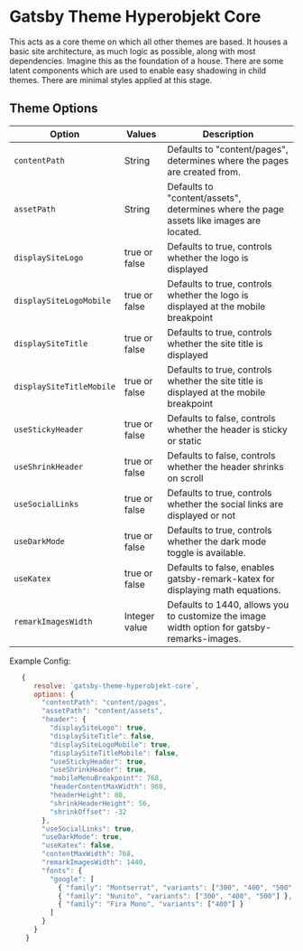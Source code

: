 # Gatsby Theme Hyperobjekt Core

This acts as a core theme on which all other themes are based. It houses a basic site architecture, as much logic as possible, along with most dependencies. Imagine this as the foundation of a house. There are some latent components which are used to enable easy shadowing in child themes. There are minimal styles applied at this stage.

## Theme Options

| Option                   | Values        | Description                                                                                 |
| ------------------------ | ------------- | ------------------------------------------------------------------------------------------- |
| `contentPath`            | String        | Defaults to "content/pages", determines where the pages are created from.                   |
| `assetPath`              | String        | Defaults to "content/assets", determines where the page assets like images are located.     |
| `displaySiteLogo`        | true or false | Defaults to true, controls whether the logo is displayed                                    |
| `displaySiteLogoMobile`  | true or false | Defaults to true, controls whether the logo is displayed at the mobile breakpoint           |
| `displaySiteTitle`       | true or false | Defaults to true, controls whether the site title is displayed                              |
| `displaySiteTitleMobile` | true or false | Defaults to true, controls whether the site title is displayed at the mobile breakpoint     |
| `useStickyHeader`        | true or false | Defaults to false, controls whether the header is sticky or static                          |
| `useShrinkHeader`        | true or false | Defaults to false, controls whether the header shrinks on scroll                            |
| `useSocialLinks`         | true or false | Defaults to true, controls whether the social links are displayed or not                    |
| `useDarkMode`            | true or false | Defaults to true, controls whether the dark mode toggle is available.                       |
| `useKatex`               | true or false | Defaults to false, enables gatsby-remark-katex for displaying math equations.               |
| `remarkImagesWidth`      | Integer value | Defaults to 1440, allows you to customize the image width option for gatsby-remarks-images. |

Example Config:

```js
   {
      resolve: `gatsby-theme-hyperobjekt-core`,
      options: {
        "contentPath": "content/pages",
        "assetPath": "content/assets",
        "header": {
          "displaySiteLogo": true,
          "displaySiteTitle": false,
          "displaySiteLogoMobile": true,
          "displaySiteTitleMobile": false,
          "useStickyHeader": true,
          "useShrinkHeader": true,
          "mobileMenuBreakpoint": 768,
          "headerContentMaxWidth": 960,
          "headerHeight": 80,
          "shrinkHeaderHeight": 56,
          "shrinkOffset": -32
        },
        "useSocialLinks": true,
        "useDarkMode": true,
        "useKatex": false,
        "contentMaxWidth": 768,
        "remarkImagesWidth": 1440,
        "fonts": {
          "google": [
            { "family": "Montserrat", "variants": ["300", "400", "500", "700"] },
            { "family": "Nunito", "variants": ["300", "400", "500"] },
            { "family": "Fira Mono", "variants": ["400"] }
          ]
        }
      }
    }
```
